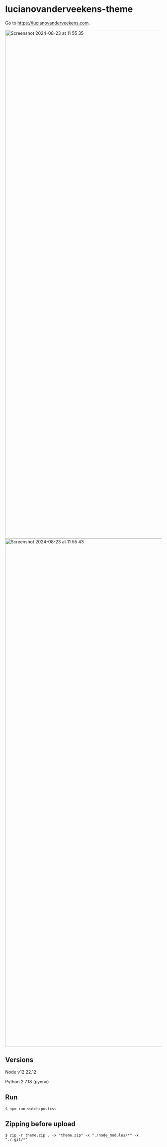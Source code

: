 # lucianovanderveekens-theme

Go to https://lucianovanderveekens.com.

<img width="1635" alt="Screenshot 2024-08-23 at 11 55 35" src="https://github.com/user-attachments/assets/06a7d972-9008-4dbc-864d-bc2cbc328292">
<img width="1635" alt="Screenshot 2024-08-23 at 11 55 43" src="https://github.com/user-attachments/assets/c5e7bdef-4857-45d2-b96f-8d6bb471b08f">


## Versions

Node v12.22.12

Python 2.7.18 (pyenv)

## Run

    $ npm run watch:postcss

## Zipping before upload

    $ zip -r theme.zip . -x "theme.zip" -x "./node_modules/*" -x "./.git/*"
